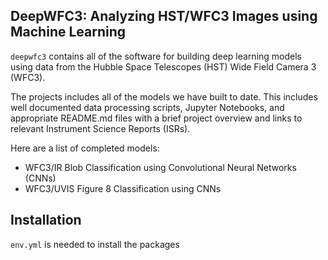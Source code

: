 DeepWFC3: Analyzing HST/WFC3 Images using Machine Learning
--------

`deepwfc3` contains all of the software for building deep learning models using data from the Hubble Space Telescopes (HST) Wide Field Camera 3 (WFC3).

The projects includes all of the models we have built to date. This includes well documented data processing scripts, Jupyter Notebooks, and appropriate README.md files with a brief project overview and links to relevant Instrument Science Reports (ISRs).

Here are a list of completed models:
- WFC3/IR Blob Classification using Convolutional Neural Networks (CNNs)
- WFC3/UVIS Figure 8 Classification using CNNs

Installation
------------
`env.yml` is needed to install the packages
